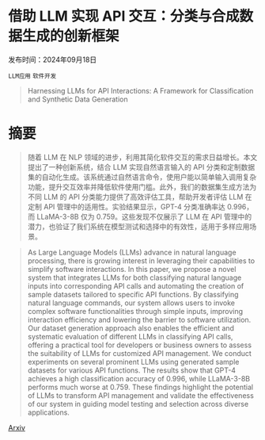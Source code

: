 # 借助 LLM 实现 API 交互：分类与合成数据生成的创新框架

发布时间：2024年09月18日

`LLM应用` `软件开发`

> Harnessing LLMs for API Interactions: A Framework for Classification and Synthetic Data Generation

# 摘要

> 随着 LLM 在 NLP 领域的进步，利用其简化软件交互的需求日益增长。本文提出了一种创新系统，结合 LLM 实现自然语言输入的 API 分类和定制数据集的自动化生成。该系统通过自然语言命令，使用户能以简单输入调用复杂功能，提升交互效率并降低软件使用门槛。此外，我们的数据集生成方法为不同 LLM 的 API 分类能力提供了高效评估工具，帮助开发者评估 LLM 在定制 API 管理中的适用性。实验结果显示，GPT-4 分类准确率达 0.996，而 LLaMA-3-8B 仅为 0.759。这些发现不仅展示了 LLM 在 API 管理中的潜力，也验证了我们系统在模型测试和选择中的有效性，适用于多样应用场景。

> As Large Language Models (LLMs) advance in natural language processing, there is growing interest in leveraging their capabilities to simplify software interactions. In this paper, we propose a novel system that integrates LLMs for both classifying natural language inputs into corresponding API calls and automating the creation of sample datasets tailored to specific API functions. By classifying natural language commands, our system allows users to invoke complex software functionalities through simple inputs, improving interaction efficiency and lowering the barrier to software utilization. Our dataset generation approach also enables the efficient and systematic evaluation of different LLMs in classifying API calls, offering a practical tool for developers or business owners to assess the suitability of LLMs for customized API management. We conduct experiments on several prominent LLMs using generated sample datasets for various API functions. The results show that GPT-4 achieves a high classification accuracy of 0.996, while LLaMA-3-8B performs much worse at 0.759. These findings highlight the potential of LLMs to transform API management and validate the effectiveness of our system in guiding model testing and selection across diverse applications.

[Arxiv](https://arxiv.org/abs/2409.11703)